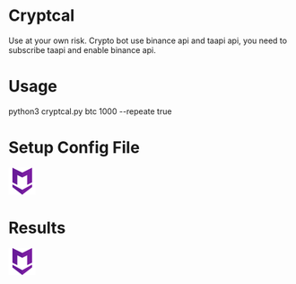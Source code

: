 # Cryptcal
Use at your own risk.
Crypto bot use binance api and taapi api, you need to subscribe taapi and enable binance api.

# Usage
python3 cryptcal.py btc 1000 --repeate true

# Setup Config File
![alt text](https://github.com/adam-p/markdown-here/raw/master/src/common/images/icon48.png "Config")

# Results
![alt text](https://github.com/adam-p/markdown-here/raw/master/src/common/images/icon48.png "Results")

